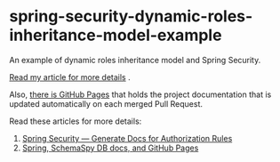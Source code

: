 # spring-security-dynamic-roles-inheritance-model-example

An example of dynamic roles inheritance model and Spring Security.

[Read my article for more details](https://dev.to/kirekov/spring-security-and-non-flat-roles-inheritance-architecture-2a7b)
.

Also, [there is GitHub Pages](https://hakantaylan.github.io/spring-schemaspy-security-dynamic-roles-documentation-example/)
that holds the project documentation that is updated automatically on each merged Pull Request.

Read these articles for more details:

1. [Spring Security — Generate Docs for Authorization Rules](https://dev.to/kirekov/spring-security-generate-docs-for-authorization-rules-fc6)
2. [Spring, SchemaSpy DB docs, and GitHub Pages](https://dev.to/kirekov/spring-schemaspy-db-docs-and-github-pages-pk6)

